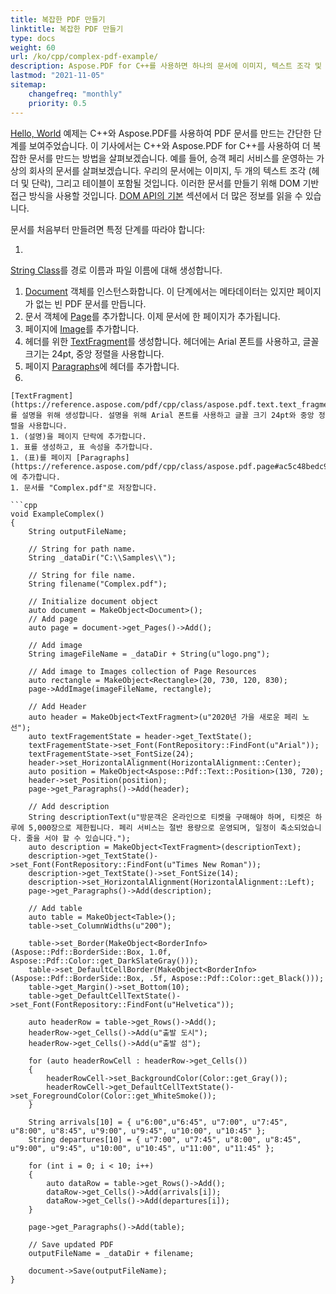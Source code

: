 ```yaml
---
title: 복잡한 PDF 만들기
linktitle: 복잡한 PDF 만들기
type: docs
weight: 60
url: /ko/cpp/complex-pdf-example/
description: Aspose.PDF for C++를 사용하면 하나의 문서에 이미지, 텍스트 조각 및 테이블을 포함하는 더 복잡한 문서를 만들 수 있습니다.
lastmod: "2021-11-05"
sitemap:
    changefreq: "monthly"
    priority: 0.5
---
```


[Hello, World](/pdf/ko/cpp/hello-world-example/) 예제는 C++와 Aspose.PDF를 사용하여 PDF 문서를 만드는 간단한 단계를 보여주었습니다. 이 기사에서는 C++와 Aspose.PDF for C++를 사용하여 더 복잡한 문서를 만드는 방법을 살펴보겠습니다. 예를 들어, 승객 페리 서비스를 운영하는 가상의 회사의 문서를 살펴보겠습니다.
우리의 문서에는 이미지, 두 개의 텍스트 조각 (헤더 및 단락), 그리고 테이블이 포함될 것입니다. 이러한 문서를 만들기 위해 DOM 기반 접근 방식을 사용할 것입니다. [DOM API의 기본](/pdf/ko/cpp/basics-of-dom-api/) 섹션에서 더 많은 정보를 읽을 수 있습니다.

문서를 처음부터 만들려면 특정 단계를 따라야 합니다:

1. 
[String Class](https://reference.aspose.com/pdf/cpp/class/system.string)를 경로 이름과 파일 이름에 대해 생성합니다.
1. [Document](https://reference.aspose.com/pdf/cpp/class/aspose.pdf.document) 객체를 인스턴스화합니다. 이 단계에서는 메타데이터는 있지만 페이지가 없는 빈 PDF 문서를 만듭니다.
1. 문서 객체에 [Page](https://reference.aspose.com/pdf/cpp/class/aspose.pdf.page)를 추가합니다. 이제 문서에 한 페이지가 추가됩니다.
1. 페이지에 [Image](https://reference.aspose.com/pdf/cpp/class/aspose.pdf.image)를 추가합니다.
1. 헤더를 위한 [TextFragment](https://reference.aspose.com/pdf/cpp/class/aspose.pdf.text.text_fragment/)를 생성합니다. 헤더에는 Arial 폰트를 사용하고, 글꼴 크기는 24pt, 중앙 정렬을 사용합니다.
1. 페이지 [Paragraphs](https://reference.aspose.com/pdf/cpp/class/aspose.pdf.page#ac5c48bedc9fe8a7e0800a1d9b2c28170)에 헤더를 추가합니다.
1.
``` 
[TextFragment](https://reference.aspose.com/pdf/cpp/class/aspose.pdf.text.text_fragment/)를 설명을 위해 생성합니다. 설명을 위해 Arial 폰트를 사용하고 글꼴 크기 24pt와 중앙 정렬을 사용합니다.
1. (설명)을 페이지 단락에 추가합니다.
1. 표를 생성하고, 표 속성을 추가합니다.
1. (표)를 페이지 [Paragraphs](https://reference.aspose.com/pdf/cpp/class/aspose.pdf.page#ac5c48bedc9fe8a7e0800a1d9b2c28170)에 추가합니다.
1. 문서를 "Complex.pdf"로 저장합니다.

```cpp
void ExampleComplex()
{
    String outputFileName;

    // String for path name.
    String _dataDir("C:\\Samples\\");

    // String for file name.
    String filename("Complex.pdf");

    // Initialize document object
    auto document = MakeObject<Document>();
    // Add page
    auto page = document->get_Pages()->Add();

    // Add image
    String imageFileName = _dataDir + String(u"logo.png");

    // Add image to Images collection of Page Resources
    auto rectangle = MakeObject<Rectangle>(20, 730, 120, 830);
    page->AddImage(imageFileName, rectangle);

    // Add Header
    auto header = MakeObject<TextFragment>(u"2020년 가을 새로운 페리 노선");
    auto textFragementState = header->get_TextState();
    textFragementState->set_Font(FontRepository::FindFont(u"Arial"));
    textFragementState->set_FontSize(24);
    header->set_HorizontalAlignment(HorizontalAlignment::Center);
    auto position = MakeObject<Aspose::Pdf::Text::Position>(130, 720);
    header->set_Position(position);
    page->get_Paragraphs()->Add(header);

    // Add description
    String descriptionText(u"방문객은 온라인으로 티켓을 구매해야 하며, 티켓은 하루에 5,000장으로 제한됩니다. 페리 서비스는 절반 용량으로 운영되며, 일정이 축소되었습니다. 줄을 서야 할 수 있습니다.");
    auto description = MakeObject<TextFragment>(descriptionText);
    description->get_TextState()->set_Font(FontRepository::FindFont(u"Times New Roman"));
    description->get_TextState()->set_FontSize(14);
    description->set_HorizontalAlignment(HorizontalAlignment::Left);
    page->get_Paragraphs()->Add(description);

    // Add table
    auto table = MakeObject<Table>();
    table->set_ColumnWidths(u"200");

    table->set_Border(MakeObject<BorderInfo>(Aspose::Pdf::BorderSide::Box, 1.0f, Aspose::Pdf::Color::get_DarkSlateGray()));
    table->set_DefaultCellBorder(MakeObject<BorderInfo>(Aspose::Pdf::BorderSide::Box, .5f, Aspose::Pdf::Color::get_Black()));
    table->get_Margin()->set_Bottom(10);
    table->get_DefaultCellTextState()->set_Font(FontRepository::FindFont(u"Helvetica"));

    auto headerRow = table->get_Rows()->Add();
    headerRow->get_Cells()->Add(u"출발 도시");
    headerRow->get_Cells()->Add(u"출발 섬");

    for (auto headerRowCell : headerRow->get_Cells())
    {
        headerRowCell->set_BackgroundColor(Color::get_Gray());
        headerRowCell->get_DefaultCellTextState()->set_ForegroundColor(Color::get_WhiteSmoke());
    }

    String arrivals[10] = { u"6:00",u"6:45", u"7:00", u"7:45", u"8:00", u"8:45", u"9:00", u"9:45", u"10:00", u"10:45" };
    String departures[10] = { u"7:00", u"7:45", u"8:00", u"8:45", u"9:00", u"9:45", u"10:00", u"10:45", u"11:00", u"11:45" };

    for (int i = 0; i < 10; i++)
    {
        auto dataRow = table->get_Rows()->Add();
        dataRow->get_Cells()->Add(arrivals[i]);
        dataRow->get_Cells()->Add(departures[i]);
    }

    page->get_Paragraphs()->Add(table);

    // Save updated PDF
    outputFileName = _dataDir + filename;

    document->Save(outputFileName);
}
```
```